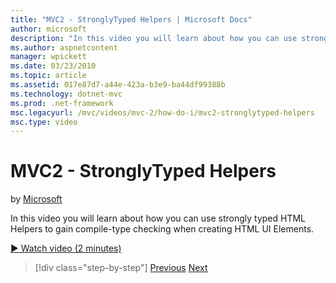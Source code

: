 ```yaml
---
title: "MVC2 - StronglyTyped Helpers | Microsoft Docs"
author: microsoft
description: "In this video you will learn about how you can use strongly typed HTML Helpers to gain compile-type checking when creating HTML UI Elements."
ms.author: aspnetcontent
manager: wpickett
ms.date: 03/23/2010
ms.topic: article
ms.assetid: 017e87d7-a44e-423a-b3e9-ba44df99388b
ms.technology: dotnet-mvc
ms.prod: .net-framework
msc.legacyurl: /mvc/videos/mvc-2/how-do-i/mvc2-stronglytyped-helpers
msc.type: video
---
```

MVC2 - StronglyTyped Helpers
====================
by [Microsoft](https://github.com/microsoft)

In this video you will learn about how you can use strongly typed HTML Helpers to gain compile-type checking when creating HTML UI Elements.

[&#9654; Watch video (2 minutes)](https://channel9.msdn.com/Blogs/ASP-NET-Site-Videos/mvc2-stronglytyped-helpers)

>[!div class="step-by-step"]
[Previous](mvc2-html-encoding.md)
[Next](mvc2-model-validation.md)